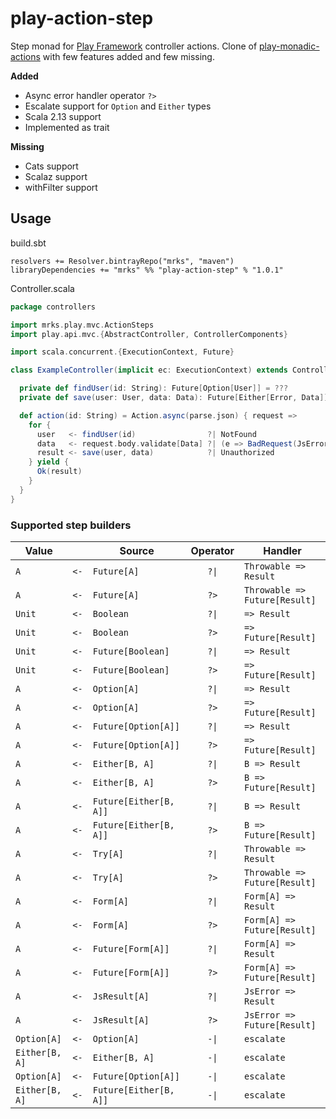 # play-action-step

Step monad for [Play Framework](https://www.playframework.com/) controller actions.
Clone of [play-monadic-actions](https://github.com/Kanaka-io/play-monadic-actions) with few features added and few missing.

**Added**
* Async error handler operator `?>`
* Escalate support for `Option` and `Either` types
* Scala 2.13 support
* Implemented as trait

**Missing**
* Cats support
* Scalaz support
* withFilter support

## Usage

build.sbt
```
resolvers += Resolver.bintrayRepo("mrks", "maven")
libraryDependencies += "mrks" %% "play-action-step" % "1.0.1"
```

Controller.scala
```scala
package controllers

import mrks.play.mvc.ActionSteps
import play.api.mvc.{AbstractController, ControllerComponents}

import scala.concurrent.{ExecutionContext, Future}

class ExampleController(implicit ec: ExecutionContext) extends Controller with ActionSteps {

  private def findUser(id: String): Future[Option[User]] = ???
  private def save(user: User, data: Data): Future[Either[Error, Data]] = ???

  def action(id: String) = Action.async(parse.json) { request =>
    for {
      user   <- findUser(id)                ?| NotFound
      data   <- request.body.validate[Data] ?| (e => BadRequest(JsError.toJson(e)))
      result <- save(user, data)            ?| Unauthorized
    } yield {
      Ok(result)
    }
  }
}
```

### Supported step builders

|      Value     |      |         Source         | Operator |            Handler            |
|----------------|:----:|------------------------|:--------:|-------------------------------|
| `A`            | `<-` | `Future[A]`            |   `?\|`  | `Throwable => Result`         |
| `A`            | `<-` | `Future[A]`            |   `?>`   | `Throwable => Future[Result]` |
| `Unit`         | `<-` | `Boolean`              |   `?\|`  | `=> Result`                   |
| `Unit`         | `<-` | `Boolean`              |   `?>`   | `=> Future[Result]`           |
| `Unit`         | `<-` | `Future[Boolean]`      |   `?\|`  | `=> Result`                   |
| `Unit`         | `<-` | `Future[Boolean]`      |   `?>`   | `=> Future[Result]`           |
| `A`            | `<-` | `Option[A]`            |   `?\|`  | `=> Result`                   |
| `A`            | `<-` | `Option[A]`            |   `?>`   | `=> Future[Result]`           |
| `A`            | `<-` | `Future[Option[A]]`    |   `?\|`  | `=> Result`                   |
| `A`            | `<-` | `Future[Option[A]]`    |   `?>`   | `=> Future[Result]`           |
| `A`            | `<-` | `Either[B, A]`         |   `?\|`  | `B => Result`                 |
| `A`            | `<-` | `Either[B, A]`         |   `?>`   | `B => Future[Result]`         |
| `A`            | `<-` | `Future[Either[B, A]]` |   `?\|`  | `B => Result`                 |
| `A`            | `<-` | `Future[Either[B, A]]` |   `?>`   | `B => Future[Result]`         |
| `A`            | `<-` | `Try[A]`               |   `?\|`  | `Throwable => Result`         |
| `A`            | `<-` | `Try[A]`               |   `?>`   | `Throwable => Future[Result]` |
| `A`            | `<-` | `Form[A]`              |   `?\|`  | `Form[A] => Result`           |
| `A`            | `<-` | `Form[A]`              |   `?>`   | `Form[A] => Future[Result]`   |
| `A`            | `<-` | `Future[Form[A]]`      |   `?\|`  | `Form[A] => Result`           |
| `A`            | `<-` | `Future[Form[A]]`      |   `?>`   | `Form[A] => Future[Result]`   |
| `A`            | `<-` | `JsResult[A]`          |   `?\|`  | `JsError => Result`           |
| `A`            | `<-` | `JsResult[A]`          |   `?>`   | `JsError => Future[Result]`   |
| `Option[A]`    | `<-` | `Option[A]`            |   `-\|`  | `escalate`                    |
| `Either[B, A]` | `<-` | `Either[B, A]`         |   `-\|`  | `escalate`                    |
| `Option[A]`    | `<-` | `Future[Option[A]]`    |   `-\|`  | `escalate`                    |
| `Either[B, A]` | `<-` | `Future[Either[B, A]]` |   `-\|`  | `escalate`                    |
